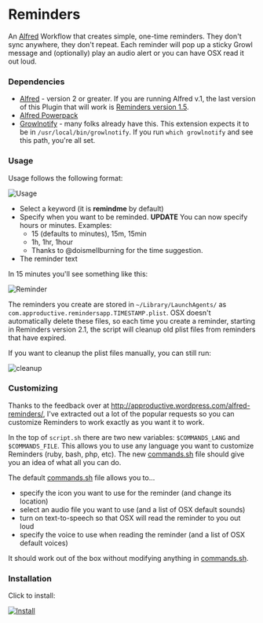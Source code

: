 # Reminders
An [Alfred](http://alfredapp.com) Workflow that creates simple, one-time reminders. They don't sync anywhere, they don't repeat. Each reminder will pop up a sticky Growl message and (optionally) play an audio alert or you can have OSX read it out loud.

### Dependencies
* [Alfred](http://alfredapp.com) - version 2 or greater. If you are running Alfred v.1, the last version of this Plugin that will work is [Reminders version 1.5](https://github.com/brockangelo/Reminders/tree/1.5).
* [Alfred Powerpack](http://www.alfredapp.com/powerpack)
* [Growlnotify](http://growl.info/downloads#generaldownloads) - many folks already have this. This extension expects it to be in `/usr/local/bin/growlnotify`. If you run `which growlnotify` and see this path, you're all set.

### Usage

Usage follows the following format:


![Usage](http://approductive.files.wordpress.com/2012/04/reminders_syntax.png?w=584&h=171)

* Select a keyword (it is **remindme** by default)
* Specify when you want to be reminded. **UPDATE** You can now specify hours or minutes. Examples:
	* 15 (defaults to minutes), 15m, 15min
	* 1h, 1hr, 1hour
	* Thanks to @doismellburning for the time suggestion.
* The reminder text

In 15 minutes you'll see something like this:

![Reminder](http://approductive.files.wordpress.com/2012/04/reminders_output.png)

The reminders you create are stored in `~/Library/LaunchAgents/` as `com.approductive.remindersapp.TIMESTAMP.plist`. OSX doesn't automatically delete these files, so each time you create a reminder, starting in Reminders version 2.1, the script will cleanup old plist files from reminders that have expired. 

If you want to cleanup the plist files manually, you can still run:

![cleanup](http://approductive.files.wordpress.com/2012/04/remindme_cleanup.png?w=584&h=171)



### Customizing

Thanks to the feedback over at http://approductive.wordpress.com/alfred-reminders/, I've extracted out a lot of the popular requests so you can customize Reminders to work exactly as you want it to work.

In the top of `script.sh` there are two new variables: `$COMMANDS_LANG` and `$COMMANDS_FILE`. This allows you to use any language you want to customize Reminders (ruby, bash, php, etc). The new [commands.sh](https://github.com/brockangelo/Reminders/blob/master/commands.sh) file should give you an idea of what all you can do.

The default [commands.sh](https://github.com/brockangelo/Reminders/blob/master/commands.sh) file allows you to...
* specify the icon you want to use for the reminder (and change its location)
* select an audio file you want to use (and a list of OSX default sounds)
* turn on text-to-speech so that OSX will read the reminder to you out loud
* specify the voice to use when reading the reminder (and a list of OSX default voices)

It should work out of the box without modifying anything in [commands.sh](https://github.com/brockangelo/Reminders/blob/master/commands.sh).

### Installation

Click to install:

[![Install](http://media.alfredapp.com/scripts/downloadextension.png)](https://github.com/brockangelo/Reminders/raw/master/Reminders.alfredworkflow)





